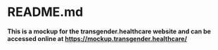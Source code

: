 # README.md

**This is a mockup for the transgender.healthcare website and can be accessed online
at https://mockup.transgender.healthcare/**